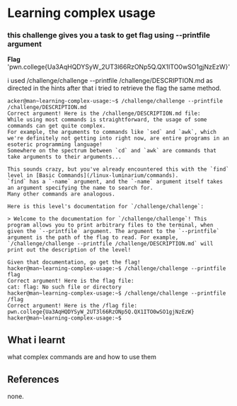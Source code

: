 # Learning complex usage
### this challenge gives you a task to get flag using --printfile argument
 **Flag** 'pwn.college{Ua3AqHQDYSyW_2UT3l66RzONp5Q.QX1ITO0wSO1gjNzEzW}'

i used /challenge/challenge --printfile /challenge/DESCRIPTION.md as directed in the hints
after that i tried to retrieve the flag the same method.


```
acker@man~learning-complex-usage:~$ /challenge/challenge --printfile /challenge/DESCRIPTION.md
Correct argument! Here is the /challenge/DESCRIPTION.md file:
While using most commands is straightforward, the usage of some commands can get quite complex.
For example, the arguments to commands like `sed` and `awk`, which we're definitely not getting into right now, are entire programs in an esoteric programming language!
Somewhere on the spectrum between `cd` and `awk` are commands that take arguments to their arguments...

This sounds crazy, but you've already encountered this with the `find` level in [Basic Commands](/linux-luminarium/commands).
`find` has a `-name` argument, and the `-name` argument itself takes an argument specifying the name to search for.
Many other commands are analogous.

Here is this level's documentation for `/challenge/challenge`:

> Welcome to the documentation for `/challenge/challenge`! This program allows you to print arbitrary files to the terminal, when given the `--printfile` argument. The argument to the `--printfile` argument is the path of the flag to read. For example, `/challenge/challenge --printfile /challenge/DESCRIPTION.md` will print out the description of the level!

Given that documentation, go get the flag!
hacker@man~learning-complex-usage:~$ /challenge/challenge --printfile flag
Correct argument! Here is the flag file:
cat: flag: No such file or directory
hacker@man~learning-complex-usage:~$ /challenge/challenge --printfile /flag
Correct argument! Here is the /flag file:
pwn.college{Ua3AqHQDYSyW_2UT3l66RzONp5Q.QX1ITO0wSO1gjNzEzW}
hacker@man~learning-complex-usage:~$ 

```

## What i learnt
what complex commands are and how to use them

## References
none.
